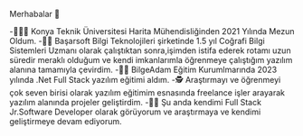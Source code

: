 Merhabalar 👋

-👨🏼‍🎓 Konya Teknik Üniversitesi Harita Mühendisliğinden 2021 Yılında Mezun Oldum.
-👷‍♂️ Başarsoft Bilgi Teknolojileri şirketinde 1.5 yıl Coğrafi Bilgi Sistemleri Uzmanı olarak çalıştıktan sonra,işimden istifa ederek rotamı uzun süredir meraklı olduğum ve kendi imkanlarımla öğrenmeye çalıştığım yazılım alanına tamamıyla çevirdim.
-👨‍🏫 BilgeAdam Eğitim Kurumlmarında 2023 yılında .Net Full Stack yazılım eğitimi aldım.
-🕵️ Araştırmayı ve öğrenmeyi çok seven birisi olarak yazılım eğitimim esnasında freelance işler arayarak yazılım alanında projeler geliştirdim.
-👨‍💻 Şu anda kendimi Full Stack Jr.Software Developer olarak görüyorum ve araştırmaya ve kendimi geliştirmeye devam ediyorum.
<!--
**furkanbaybura/furkanbaybura** is a ✨ _special_ ✨ repository because its `README.md` (this file) appears on your GitHub profile.

Here are some ideas to get you started:

- 🔭 I’m currently working on ...
- 🌱 I’m currently learning ...
- 👯 I’m looking to collaborate on ...
- 🤔 I’m looking for help with ...
- 💬 Ask me about ...
- 📫 How to reach me: ...
- 😄 Pronouns: ...
- ⚡ Fun fact: ...
-->
